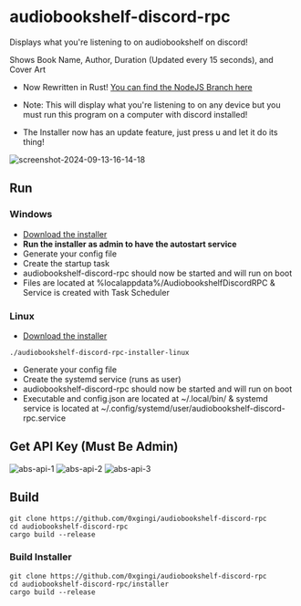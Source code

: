 # audiobookshelf-discord-rpc
Displays what you're listening to on audiobookshelf on discord!

Shows Book Name, Author, Duration (Updated every 15 seconds), and Cover Art

* Now Rewritten in Rust! [You can find the NodeJS Branch here](https://github.com/0xGingi/audiobookshelf-discord-rpc/tree/Javascript)

* Note: This will display what you're listening to on any device but you must run this program on a computer with discord installed!

* The Installer now has an update feature, just press u and let it do its thing!

![screenshot-2024-09-13-16-14-18](https://github.com/user-attachments/assets/fd999961-93f8-4770-b824-af400e38352b)


## Run

### Windows
* [Download the installer](https://github.com/0xGingi/audiobookshelf-discord-rpc/releases/download/installer-v1.1.0/audiobookshelf-discord-rpc-installer.exe)
* **Run the installer as admin to have the autostart service** 
* Generate your config file
* Create the startup task
* audiobookshelf-discord-rpc should now be started and will run on boot
* Files are located at %localappdata%/AudiobookshelfDiscordRPC & Service is created with Task Scheduler
### Linux
* [Download the installer](https://github.com/0xGingi/audiobookshelf-discord-rpc/releases/download/installer-v1.1.0/audiobookshelf-discord-rpc-installer)
```
./audiobookshelf-discord-rpc-installer-linux
```
* Generate your config file
* Create the systemd service (runs as user)
* audiobookshelf-discord-rpc should now be started and will run on boot
* Executable and config.json are located at ~/.local/bin/ & systemd service is located at ~/.config/systemd/user/audiobookshelf-discord-rpc.service

## Get API Key (Must Be Admin)
![abs-api-1](https://github.com/user-attachments/assets/57a0c95d-acfc-447e-aa6a-fc8651ddca24)
![abs-api-2](https://github.com/user-attachments/assets/b712957b-3402-469c-a85c-8f283ccc8c08)
![abs-api-3](https://github.com/user-attachments/assets/edf71490-a695-443e-b25f-98923107f70b)



## Build
```
git clone https://github.com/0xgingi/audiobookshelf-discord-rpc
cd audiobookshelf-discord-rpc
cargo build --release
```
### Build Installer
```
git clone https://github.com/0xgingi/audiobookshelf-discord-rpc
cd audiobookshelf-discord-rpc/installer
cargo build --release
```

